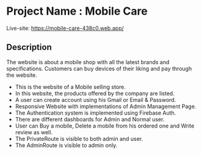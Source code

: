 # Project Name : Mobile Care

Live-site: https://mobile-care-438c0.web.app/

## Description

The website is about a mobile shop with all the latest brands and specifications. Customers can buy devices of their liking and pay through the website.

- This is the website of a Mobile selling store.
- In this website, the products offered by the company are listed.
- A user can create account using his Gmail or Email & Password.
- Responsive Website with implementations of Admin Management Page.
- The Authentication system is implemented using Firebase Auth.
- There are different dashboards for Admin and Normal user.
- User can Buy a mobile, Delete a mobile from his ordered one and Write review as well.
- The PrivateRoute is visible to both admin and user.
- The AdminRoute is visible to admin only.
